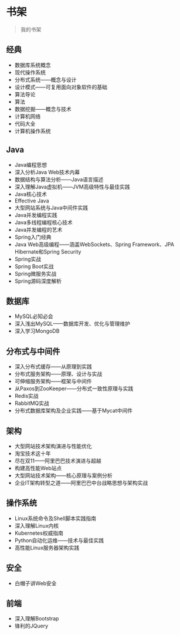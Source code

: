 # 书架

> 我的书架

## 经典

- 数据库系统概念
- 现代操作系统
- 分布式系统——概念与设计
- 设计模式——可复用面向对象软件的基础
- 算法导论
- 算法
- 数据挖掘——概念与技术
- 计算机网络
- 代码大全
- 计算机操作系统

## Java

- Java编程思想
- 深入分析Java Web技术内幕
- 数据结构与算法分析——Java语言描述
- 深入理解Java虚拟机——JVM高级特性与最佳实践
- Java核心技术
- Effective Java
- 大型网站系统与Java中间件实践
- Java并发编程实践
- Java多线程编程核心技术
- Java并发编程的艺术
- Spring入门经典
- Java Web高级编程——涵盖WebSockets、Spring Framework、JPA Hibernate和Spring Security
- Spring实战
- Spring Boot实战
- Spring微服务实战
- Spring源码深度解析

## 数据库

- MySQL必知必会
- 深入浅出MySQL——数据库开发、优化与管理维护
- 深入学习MongoDB

## 分布式与中间件

- 深入分布式缓存——从原理到实践
- 分布式服务架构——原理、设计与实战
- 可伸缩服务架构——框架与中间件
- 从Paxos到ZooKeeper——分布式一致性原理与实践
- Redis实战
- RabbitMQ实战
- 分布式数据库架构及企业实践——基于Mycat中间件

## 架构

- 大型网站技术架构演进与性能优化
- 淘宝技术这十年
- 尽在双11——阿里巴巴技术演进与超越
- 构建高性能Web站点
- 大型网站技术架构——核心原理与案例分析
- 企业IT架构转型之道——阿里巴巴中台战略思想与架构实战

## 操作系统

- Linux系统命令及Shell脚本实践指南
- 深入理解Linux内核
- Kubernetes权威指南
- Python自动化运维——技术与最佳实践
- 高性能Linux服务器架构实践

## 安全

- 白帽子讲Web安全

## 前端

- 深入理解Bootstrap
- 锋利的JQuery